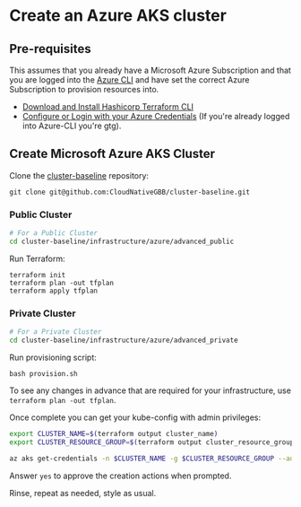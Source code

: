 # Create an Azure AKS cluster

## Pre-requisites

This assumes that you already have a Microsoft Azure Subscription and that you are logged into the [Azure CLI](https://aka.ms/azure-cli) and have set the correct Azure Subscription to provision resources into.

* [Download and Install Hashicorp Terraform CLI](https://www.terraform.io/downloads.html)
* [Configure or Login with your Azure Credentials](https://www.terraform.io/docs/providers/azurerm/index.html) (If you're already logged into Azure-CLI you're gtg).

## Create Microsoft Azure AKS Cluster

Clone the [cluster-baseline](https://github.com/CloudNativeGBB/cluster-baseline) repository:
```console
git clone git@github.com:CloudNativeGBB/cluster-baseline.git
```

### Public Cluster
```bash
# For a Public Cluster
cd cluster-baseline/infrastructure/azure/advanced_public
```

Run Terraform:
```console
terraform init
terraform plan -out tfplan
terraform apply tfplan
```

### Private Cluster
```bash
# For a Private Cluster
cd cluster-baseline/infrastructure/azure/advanced_private
```

Run provisioning script:
```console
bash provision.sh
```

To see any changes in advance that are required for your infrastructure, use `terraform plan -out tfplan`.

Once complete you can get your kube-config with admin privileges:
```bash
export CLUSTER_NAME=$(terraform output cluster_name)
export CLUSTER_RESOURCE_GROUP=$(terraform output cluster_resource_group_name)

az aks get-credentials -n $CLUSTER_NAME -g $CLUSTER_RESOURCE_GROUP --admin
```

Answer `yes` to approve the creation actions when prompted.

Rinse, repeat as needed, style as usual.
